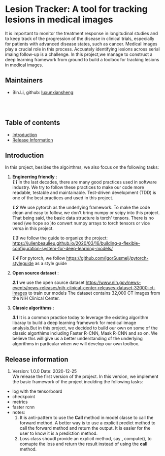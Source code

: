 # Lesion Tracker: A tool for tracking lesions in medical images

It is important to monitor the treatment response in longitudinal studies and to keep track of the progression of the disease in clinical trials, especially for patients with advanced disease states, such as cancer. Medical images play a crucial role in this process. Accuately identifying lesions across serial imaing follow-up is a challenge. In this project,we manage to construct a deep learning framework from ground to build a toolbox for tracking lesions in medical images.

## Maintainers

* Bin.Li, github: [luxunxiansheng](https://github.com/luxunxiansheng)
  
</br>
</br>

## Table of contents

* [Introduction](#introduction)
* [Release Information](#release-information)

## Introduction

In this project, besides the algoirthms, we also focus on the following tasks:

1. ****Enginerring friendly**** :  
   ***1.1***  In the last decades, there are many good practices used in software industry. We try to follow these practices to make our code more readable, testable and maintainable.
   Test-driven development (TDD) is one of the best practices and used in this project.

   ***1.2*** We use pytorch as the underlying framework. To make the code clean and easy to follow, we don't bring numpy or scipy into this project. That being said, the basic data structure is torch' tensors. There is no need (we hope so )to convert numpy arrays to torch tensors or vice versa in this project.

   ***1.3*** we follow the guide to organize the project: <https://julienbeaulieu.github.io/2020/03/16/building-a-flexible-configuration-system-for-deep-learning-models/>

   ***1.4*** For pytorch, we follow  <https://github.com/IgorSusmelj/pytorch-styleguide> as a style guide

2. ****Open source dataset**** :

   ***2.1*** we use the open source dataset <https://www.nih.gov/news-events/news-releases/nih-clinical-center-releases-dataset-32000-ct-images> to train our models The dataset contains 32,000 CT images from the NIH Clinical Center.

3. ****Classic algorithms**** :
   
   ***3.1*** It is a common practice today to leverage the existing algorithm libaray to build a deep learning framework for medical image analysis.But in this project, we decided to build our own on some of the classic algorthims including Faster R-CNN, Mask R-CNN and so on. We believe this will give us a better understanding of the underlying algorithms in particular when we will develop our own toolbox.

## Release information

1. Version: 1.0.0 Date: 2020-12-25  
   We release the first version of the project. In this version, we implement the basic framework of the project inculding the following tasks:

* log with the tensorboard
* checkpoint
* metrics
* faster rcnn
* notes:
   1. It is anti-pattern to use the __Call__ method in model classe to call the forward method. A better way is to use a explicit predict method to call the forward method and  return the output. It is easier for the user to know it is a prediction method.
   2. Loss class shoudl provide an explicit method, say , compute(), to comupte the loss and return the result instead of using the __call__ method.  
